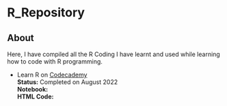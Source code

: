 # R_Repository
## About
Here, I have compiled all the R Coding I have learnt and used while learning how to code with R programming.
<br>
- Learn R on [Codecademy](https://www.codecademy.com/learn/learn-r)
<br> **Status:** Completed on August 2022
<br> **Notebook:** 
<br> **HTML Code:**
